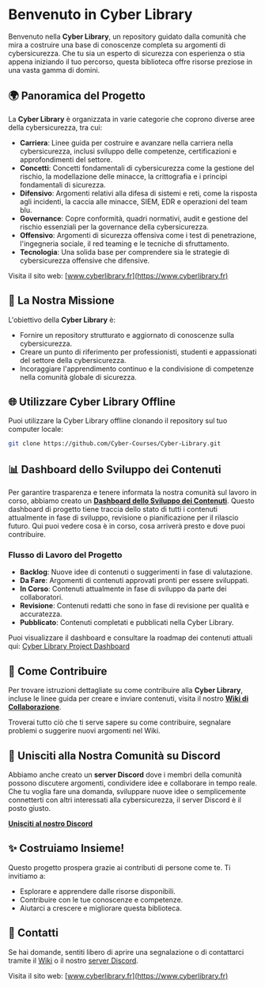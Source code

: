 # Benvenuto in Cyber Library

Benvenuto nella **Cyber Library**, un repository guidato dalla comunità che mira a costruire una base di conoscenze completa su argomenti di cybersicurezza. Che tu sia un esperto di sicurezza con esperienza o stia appena iniziando il tuo percorso, questa biblioteca offre risorse preziose in una vasta gamma di domini.

## 🌍 Panoramica del Progetto

La **Cyber Library** è organizzata in varie categorie che coprono diverse aree della cybersicurezza, tra cui:

- **Carriera**: Linee guida per costruire e avanzare nella carriera nella cybersicurezza, inclusi sviluppo delle competenze, certificazioni e approfondimenti del settore.
- **Concetti**: Concetti fondamentali di cybersicurezza come la gestione del rischio, la modellazione delle minacce, la crittografia e i principi fondamentali di sicurezza.
- **Difensivo**: Argomenti relativi alla difesa di sistemi e reti, come la risposta agli incidenti, la caccia alle minacce, SIEM, EDR e operazioni del team blu.
- **Governance**: Copre conformità, quadri normativi, audit e gestione del rischio essenziali per la governance della cybersicurezza.
- **Offensivo**: Argomenti di sicurezza offensiva come i test di penetrazione, l'ingegneria sociale, il red teaming e le tecniche di sfruttamento.
- **Tecnologia**: Una solida base per comprendere sia le strategie di cybersicurezza offensive che difensive.

Visita il sito web: [www.cyberlibrary.fr](https://www.cyberlibrary.fr)

## 🎯 La Nostra Missione

L'obiettivo della **Cyber Library** è:
- Fornire un repository strutturato e aggiornato di conoscenze sulla cybersicurezza.
- Creare un punto di riferimento per professionisti, studenti e appassionati del settore della cybersicurezza.
- Incoraggiare l'apprendimento continuo e la condivisione di competenze nella comunità globale di sicurezza.

## 🌐 Utilizzare Cyber Library Offline

Puoi utilizzare la Cyber Library offline clonando il repository sul tuo computer locale:

```bash
git clone https://github.com/Cyber-Courses/Cyber-Library.git
```

## 📊 Dashboard dello Sviluppo dei Contenuti

Per garantire trasparenza e tenere informata la nostra comunità sul lavoro in corso, abbiamo creato un **[Dashboard dello Sviluppo dei Contenuti](https://github.com/orgs/Cyber-Courses/projects/1)**. Questo dashboard di progetto tiene traccia dello stato di tutti i contenuti attualmente in fase di sviluppo, revisione o pianificazione per il rilascio futuro. Qui puoi vedere cosa è in corso, cosa arriverà presto e dove puoi contribuire.

### Flusso di Lavoro del Progetto

- **Backlog**: Nuove idee di contenuti o suggerimenti in fase di valutazione.
- **Da Fare**: Argomenti di contenuti approvati pronti per essere sviluppati.
- **In Corso**: Contenuti attualmente in fase di sviluppo da parte dei collaboratori.
- **Revisione**: Contenuti redatti che sono in fase di revisione per qualità e accuratezza.
- **Pubblicato**: Contenuti completati e pubblicati nella Cyber Library.

Puoi visualizzare il dashboard e consultare la roadmap dei contenuti attuali qui: [Cyber Library Project Dashboard](https://github.com/orgs/Cyber-Courses/projects/1)

## 📄 Come Contribuire

Per trovare istruzioni dettagliate su come contribuire alla **Cyber Library**, incluse le linee guida per creare e inviare contenuti, visita il nostro **[Wiki di Collaborazione](https://github.com/Cyber-Courses/Cyber-Library/wiki)**.

Troverai tutto ciò che ti serve sapere su come contribuire, segnalare problemi o suggerire nuovi argomenti nel Wiki.

## 💬 Unisciti alla Nostra Comunità su Discord

Abbiamo anche creato un **server Discord** dove i membri della comunità possono discutere argomenti, condividere idee e collaborare in tempo reale. Che tu voglia fare una domanda, sviluppare nuove idee o semplicemente connetterti con altri interessati alla cybersicurezza, il server Discord è il posto giusto.

**[Unisciti al nostro Discord](https://discord.gg/a9XwRKxdHf)**

## ✨ Costruiamo Insieme!

Questo progetto prospera grazie ai contributi di persone come te. Ti invitiamo a:
- Esplorare e apprendere dalle risorse disponibili.
- Contribuire con le tue conoscenze e competenze.
- Aiutarci a crescere e migliorare questa biblioteca.

## 📧 Contatti

Se hai domande, sentiti libero di aprire una segnalazione o di contattarci tramite il [Wiki](https://github.com/Cyber-Courses/Cyber-Library/wiki) o il nostro [server Discord](https://discord.gg/a9XwRKxdHf).

Visita il sito web: [www.cyberlibrary.fr](https://www.cyberlibrary.fr)